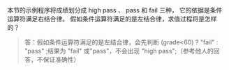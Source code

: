 本节的示例程序将成绩划分成 high pass 、 pass 和 fail 三种，
它的依据是条件运算符满足右结合律。
假如条件运算符满足的是左结合律，求值过程将是怎样的？

> 答：假如条件运算符满足的是左结合律，会先判断 (grade<60) ? "fail" : "pass" ;结果为 "fail" 或"pass"，不会出现 "high pass";（参考他人的回答，不保证准确性）
